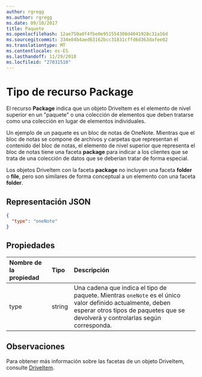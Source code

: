 ```yaml
---
author: rgregg
ms.author: rgregg
ms.date: 09/10/2017
title: Paquete
ms.openlocfilehash: 12ae750a0f4fbe0e951554308d4041928c31a16d
ms.sourcegitcommit: 334e84b4aed63162bcc31831cffd6d363dafee02
ms.translationtype: MT
ms.contentlocale: es-ES
ms.lasthandoff: 11/29/2018
ms.locfileid: "27031510"
---
```

# <a name="package-resource-type"></a>Tipo de recurso Package

El recurso **Package** indica que un objeto DriveItem es el elemento de nivel superior en un "paquete" o una colección de elementos que deben tratarse como una colección en lugar de elementos individuales.

Un ejemplo de un paquete es un bloc de notas de OneNote. Mientras que el bloc de notas se compone de archivos y carpetas que representan el contenido del bloc de notas, el elemento de nivel superior que representa el bloc de notas tiene una faceta **package** para indicar a los clientes que se trata de una colección de datos que se deberían tratar de forma especial.

Los objetos DriveItem con la faceta **package** no incluyen una faceta **folder** o **file**, pero son similares de forma conceptual a un elemento con una faceta **folder**.

## <a name="json-representation"></a>Representación JSON

<!-- { "blockType": "resource", "@odata.type": "microsoft.graph.package" } -->
```json
{
  "type": "oneNote"
}
```

## <a name="properties"></a>Propiedades

| Nombre de la propiedad | Tipo   | Descripción                                                                                                                                                                      |
|:--------------|:-------|:---------------------------------------------------------------------------------------------------------------------------------------------------------------------------------|
| type          | string | Una cadena que indica el tipo de paquete. Mientras `oneNote` es el único valor definido actualmente, deben esperar otros tipos de paquetes que se devolverá y controlarlas según corresponda. |

## <a name="remarks"></a>Observaciones 

Para obtener más información sobre las facetas de un objeto DriveItem, consulte [DriveItem](driveitem.md).


<!-- {
  "type": "#page.annotation",
  "description": "The Package facet indicates that an item is the root of a special collection of items that should be treated as a single unit.",
  "keywords": "package, facet, onenote",
  "section": "documentation",
  "tocPath": "Facets/Package"
} -->
